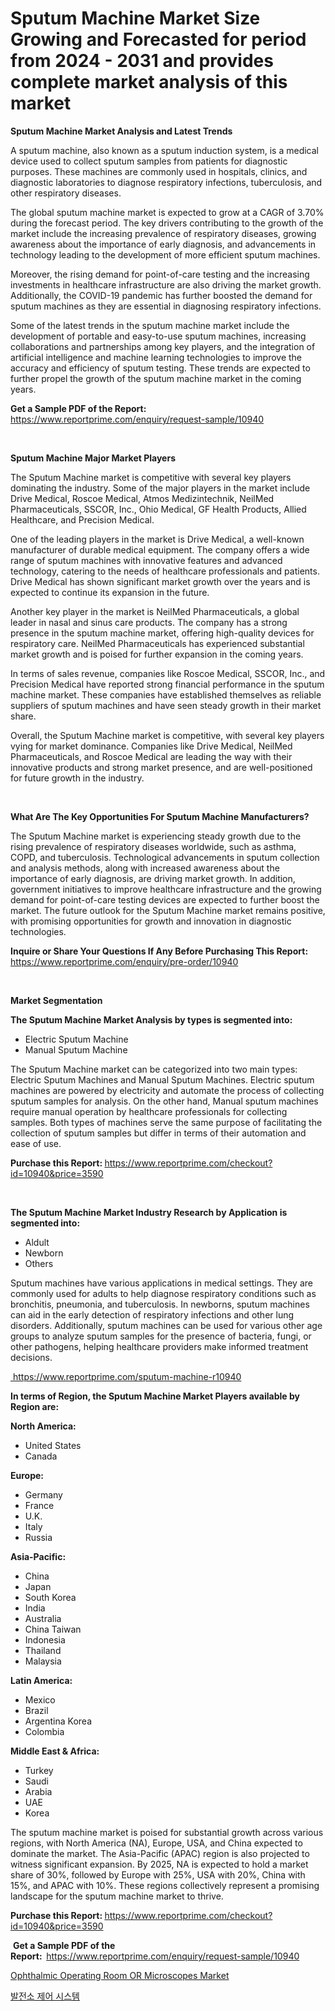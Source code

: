 <p><h1>Sputum Machine Market Size Growing and Forecasted for period from 2024 - 2031 and provides complete market analysis of this market</h1></p><p><strong>Sputum Machine Market Analysis and Latest Trends</strong></p>
<p><p>A sputum machine, also known as a sputum induction system, is a medical device used to collect sputum samples from patients for diagnostic purposes. These machines are commonly used in hospitals, clinics, and diagnostic laboratories to diagnose respiratory infections, tuberculosis, and other respiratory diseases.</p><p>The global sputum machine market is expected to grow at a CAGR of 3.70% during the forecast period. The key drivers contributing to the growth of the market include the increasing prevalence of respiratory diseases, growing awareness about the importance of early diagnosis, and advancements in technology leading to the development of more efficient sputum machines.</p><p>Moreover, the rising demand for point-of-care testing and the increasing investments in healthcare infrastructure are also driving the market growth. Additionally, the COVID-19 pandemic has further boosted the demand for sputum machines as they are essential in diagnosing respiratory infections.</p><p>Some of the latest trends in the sputum machine market include the development of portable and easy-to-use sputum machines, increasing collaborations and partnerships among key players, and the integration of artificial intelligence and machine learning technologies to improve the accuracy and efficiency of sputum testing. These trends are expected to further propel the growth of the sputum machine market in the coming years.</p></p>
<p><strong>Get a Sample PDF of the Report:&nbsp;</strong> <a href="https://www.reportprime.com/enquiry/request-sample/10940">https://www.reportprime.com/enquiry/request-sample/10940</a></p>
<p>&nbsp;</p>
<p><strong>Sputum Machine Major Market Players</strong></p>
<p><p>The Sputum Machine market is competitive with several key players dominating the industry. Some of the major players in the market include Drive Medical, Roscoe Medical, Atmos Medizintechnik, NeilMed Pharmaceuticals, SSCOR, Inc., Ohio Medical, GF Health Products, Allied Healthcare, and Precision Medical.</p><p>One of the leading players in the market is Drive Medical, a well-known manufacturer of durable medical equipment. The company offers a wide range of sputum machines with innovative features and advanced technology, catering to the needs of healthcare professionals and patients. Drive Medical has shown significant market growth over the years and is expected to continue its expansion in the future.</p><p>Another key player in the market is NeilMed Pharmaceuticals, a global leader in nasal and sinus care products. The company has a strong presence in the sputum machine market, offering high-quality devices for respiratory care. NeilMed Pharmaceuticals has experienced substantial market growth and is poised for further expansion in the coming years.</p><p>In terms of sales revenue, companies like Roscoe Medical, SSCOR, Inc., and Precision Medical have reported strong financial performance in the sputum machine market. These companies have established themselves as reliable suppliers of sputum machines and have seen steady growth in their market share.</p><p>Overall, the Sputum Machine market is competitive, with several key players vying for market dominance. Companies like Drive Medical, NeilMed Pharmaceuticals, and Roscoe Medical are leading the way with their innovative products and strong market presence, and are well-positioned for future growth in the industry.</p></p>
<p>&nbsp;</p>
<p><strong>What Are The Key Opportunities For Sputum Machine Manufacturers?</strong></p>
<p><p>The Sputum Machine market is experiencing steady growth due to the rising prevalence of respiratory diseases worldwide, such as asthma, COPD, and tuberculosis. Technological advancements in sputum collection and analysis methods, along with increased awareness about the importance of early diagnosis, are driving market growth. In addition, government initiatives to improve healthcare infrastructure and the growing demand for point-of-care testing devices are expected to further boost the market. The future outlook for the Sputum Machine market remains positive, with promising opportunities for growth and innovation in diagnostic technologies.</p></p>
<p><strong>Inquire or Share Your Questions If Any Before Purchasing This Report:</strong> <a href="https://www.reportprime.com/enquiry/pre-order/10940">https://www.reportprime.com/enquiry/pre-order/10940</a></p>
<p>&nbsp;</p>
<p><strong>Market Segmentation</strong></p>
<p><strong>The Sputum Machine Market Analysis by types is segmented into:</strong></p>
<p><ul><li>Electric Sputum Machine</li><li>Manual Sputum Machine</li></ul></p>
<p><p>The Sputum Machine market can be categorized into two main types: Electric Sputum Machines and Manual Sputum Machines. Electric sputum machines are powered by electricity and automate the process of collecting sputum samples for analysis. On the other hand, Manual sputum machines require manual operation by healthcare professionals for collecting samples. Both types of machines serve the same purpose of facilitating the collection of sputum samples but differ in terms of their automation and ease of use.</p></p>
<p><strong>Purchase this Report:&nbsp;</strong><a href="https://www.reportprime.com/checkout?id=10940&price=3590">https://www.reportprime.com/checkout?id=10940&price=3590</a></p>
<p>&nbsp;</p>
<p><strong>The Sputum Machine Market Industry Research by Application is segmented into:</strong></p>
<p><ul><li>Aldult</li><li>Newborn</li><li>Others</li></ul></p>
<p><p>Sputum machines have various applications in medical settings. They are commonly used for adults to help diagnose respiratory conditions such as bronchitis, pneumonia, and tuberculosis. In newborns, sputum machines can aid in the early detection of respiratory infections and other lung disorders. Additionally, sputum machines can be used for various other age groups to analyze sputum samples for the presence of bacteria, fungi, or other pathogens, helping healthcare providers make informed treatment decisions.</p></p>
<p><a href="https://www.reportprime.com/sputum-machine-r10940">&nbsp;https://www.reportprime.com/sputum-machine-r10940</a></p>
<p><strong>In terms of Region, the Sputum Machine Market Players available by Region are:</strong></p>
<p>
    <p> <strong> North America: </strong>
        <ul>
            <li>United States</li>
            <li>Canada</li>
        </ul>
        </p> 
    <p> <strong> Europe: </strong>
        <ul>
            <li>Germany</li>
            <li>France</li>
            <li>U.K.</li>
            <li>Italy</li>
            <li>Russia</li>
        </ul>
        </p> 
    <p> <strong> Asia-Pacific: </strong>
        <ul>
            <li>China</li>
            <li>Japan</li>
            <li>South Korea</li>
            <li>India</li>
            <li>Australia</li>
            <li>China Taiwan</li>
            <li>Indonesia</li>
            <li>Thailand</li>
            <li>Malaysia</li>
        </ul>
        </p> 
    <p> <strong> Latin America: </strong>
        <ul>
            <li>Mexico</li>
            <li>Brazil</li>
            <li>Argentina Korea</li>
            <li>Colombia</li>
        </ul>
        </p> 
    <p> <strong> Middle East & Africa: </strong>
        <ul>
            <li>Turkey</li>
            <li>Saudi</li>
            <li>Arabia</li>
            <li>UAE</li>
            <li>Korea</li>
        </ul>
    </p>
    </p>
<p><p>The sputum machine market is poised for substantial growth across various regions, with North America (NA), Europe, USA, and China expected to dominate the market. The Asia-Pacific (APAC) region is also projected to witness significant expansion. By 2025, NA is expected to hold a market share of 30%, followed by Europe with 25%, USA with 20%, China with 15%, and APAC with 10%. These regions collectively represent a promising landscape for the sputum machine market to thrive.</p></p>
<p><strong>Purchase this Report: </strong><a href="https://www.reportprime.com/checkout?id=10940&price=3590">https://www.reportprime.com/checkout?id=10940&price=3590</a></p>
<p>&nbsp;<strong>Get a Sample PDF of the Report:&nbsp;&nbsp;</strong><a href="https://www.reportprime.com/enquiry/request-sample/10940">https://www.reportprime.com/enquiry/request-sample/10940</a></p>
<p><strong></strong></p>
<p><p><a href="https://github.com/Sinjinluong3e0awx2m195k76/Market-Research-Report-List-2/blob/main/ophthalmic-operating-room-or-microscopes-market.md">Ophthalmic Operating Room OR Microscopes Market</a></p><p><a href="https://github.com/darrellockm3ytan895656/Market-Research-Report-List-1/blob/main/166791122214.md">발전소 제어 시스템</a></p></p>